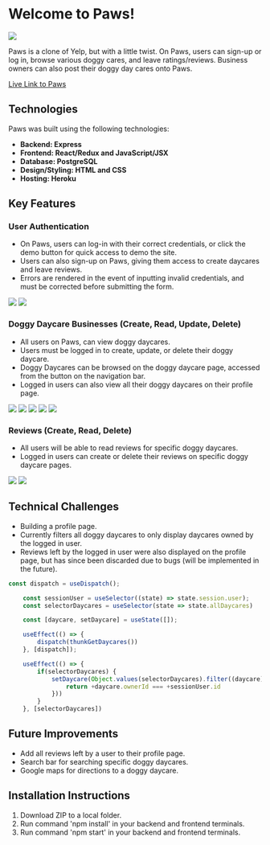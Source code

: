 <h1>Welcome to Paws!</h1>

<img src="https://i.postimg.cc/wjTP5Nff/Screen-Shot-2022-07-04-at-6-45-21-PM.png"></img>

Paws is a clone of Yelp, but with a little twist. On Paws, users can sign-up or log in, browse various doggy cares, and leave ratings/reviews. Business owners can also post their doggy day cares onto Paws.

[Live Link to Paws](https://pawws.herokuapp.com/)

## Technologies

Paws was built using the following technologies:
* **Backend: Express**
* **Frontend: React/Redux and JavaScript/JSX**
* **Database: PostgreSQL**
* **Design/Styling: HTML and CSS**
* **Hosting: Heroku**

## Key Features

### User Authentication

* On Paws, users can log-in with their correct credentials, or click the demo button for quick access to demo the site.
* Users can also sign-up on Paws, giving them access to create daycares and leave reviews.
* Errors are rendered in the event of inputting invalid credentials, and must be corrected before submitting the form.

<img src="https://i.postimg.cc/C1zJdHKD/Screen-Shot-2022-07-04-at-7-11-56-PM.png"></img>
<img src="https://i.postimg.cc/x1fvcyxC/Screen-Shot-2022-07-04-at-7-12-12-PM.png"></img>

### Doggy Daycare Businesses (Create, Read, Update, Delete)

* All users on Paws, can view doggy daycares.
* Users must be logged in to create, update, or delete their doggy daycare.
* Doggy Daycares can be browsed on the doggy daycare page, accessed from the button on the navigation bar.
* Logged in users can also view all their doggy daycares on their profile page.

<img src="https://i.postimg.cc/Gprmcqq7/Screen-Shot-2022-07-04-at-7-38-24-PM.png"></img>
<img src="https://i.postimg.cc/hjZD1gg6/Screen-Shot-2022-07-04-at-7-38-39-PM.png"></img>
<img src="https://i.postimg.cc/7YHvYjkT/Screen-Shot-2022-07-04-at-7-44-14-PM.png"></img>
<img src="https://i.postimg.cc/L8G0fbrD/Screen-Shot-2022-07-04-at-7-44-41-PM.png"></img>
<img src="https://i.postimg.cc/T2Q7Qwzp/Screen-Shot-2022-07-04-at-7-44-57-PM.png"></img>


### Reviews (Create, Read, Delete)

* All users will be able to read reviews for specific doggy daycares.
* Logged in users can create or delete their reviews on specific doggy daycare pages.

<img src="https://i.postimg.cc/SKpfmFBB/Screen-Shot-2022-07-04-at-7-49-38-PM.png"></img>
<img src="https://i.postimg.cc/7Z1TMCRR/Screen-Shot-2022-07-04-at-7-51-56-PM.png"></img>

## Technical Challenges

* Building a profile page.
* Currently filters all doggy daycares to only display daycares owned by the logged in user.
* Reviews left by the logged in user were also displayed on the profile page, but has since been discarded due to bugs (will be implemented in the future). 

```JavaScript
const dispatch = useDispatch();

    const sessionUser = useSelector((state) => state.session.user);
    const selectorDaycares = useSelector(state => state.allDaycares)

    const [daycare, setDaycare] = useState([]);

    useEffect(() => {
        dispatch(thunkGetDaycares())
    }, [dispatch]);

    useEffect(() => {
        if(selectorDaycares) {
            setDaycare(Object.values(selectorDaycares).filter((daycare) => {
                return +daycare.ownerId === +sessionUser.id
            }))
        }
    }, [selectorDaycares])
```
## Future Improvements

* Add all reviews left by a user to their profile page.
* Search bar for searching specific doggy daycares.
* Google maps for directions to a doggy daycare.

## Installation Instructions

1. Download ZIP to a local folder.
3. Run command 'npm install' in your backend and frontend terminals.
4. Run command 'npm start' in your backend and frontend terminals.
